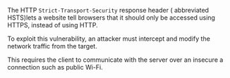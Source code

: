The HTTP `Strict-Transport-Security` response header ( abbreviated HSTS)lets a website tell browsers that it should only be accessed using HTTPS, instead of using HTTP.

To exploit this vulnerability, an attacker must intercept and modify the network traffic from the target.

This requires the client to communicate with the server over an insecure a connection such as public Wi-Fi.
